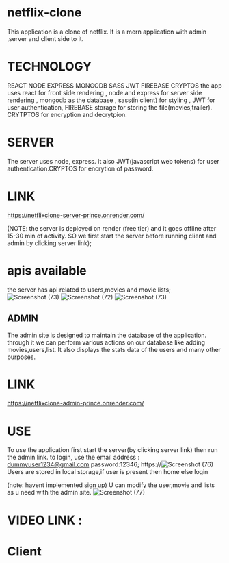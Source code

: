 # netflix-clone
This application is a clone of netflix.
It is a mern application with admin ,server and client side to it.

# TECHNOLOGY 
REACT NODE EXPRESS MONGODB SASS JWT FIREBASE CRYPTOS
the app uses react for front side rendering ,
node and express  for server side rendering ,
mongodb as the database ,
sass(in client) for styling ,
JWT for user authentication,
FIREBASE storage for storing the file(movies,trailer).
CRYTPTOS for encryption and decrytpion.

# SERVER 
The server uses node, express. It also JWT(javascript web tokens) for user authentication.CRYPTOS for encrytion of password.
# LINK 
https://netflixclone-server-prince.onrender.com/

(NOTE: the server is deployed on render (free tier) and it goes offline after 15-30 min of activity.
SO we first start the server before running client and admin by clicking server link);
# apis available 
the server has api related to  users,movies and movie lists;
![Screenshot (73)](https://user-images.githubusercontent.com/115965811/237011844-cbb78852-1df7-485d-a143-b6321966c242.png)
![Screenshot (72)](https://user-images.githubusercontent.com/115965811/237011874-ded408df-e254-4eba-a16b-b764b7b14d89.png)
![Screenshot (73)](https://user-images.githubusercontent.com/115965811/237012522-82e31641-1614-486b-98c6-3c6753380a47.png)



## ADMIN 
The admin site is designed to maintain the database of the application.
through it we can perform various actions on our database like adding movies,users,list.
It also displays the stats data of the users and many other purposes.

# LINK 
https://netflixclone-admin-prince.onrender.com/

# USE 
To use the application first start the server(by clicking server link) then run the admin link.
to login,
 use the email address : dummyuser1234@gmail.com
password:12346;
https://![Screenshot (76)](https://user-images.githubusercontent.com/115965811/237015726-f31f0729-a644-4e21-8b7b-b9f50c36acaf.png)
Users are stored in local storage,if user is present then home else login 

(note: havent implemented sign up)
U can modify the user,movie and lists as u need with the admin site.
![Screenshot (77)](https://user-images.githubusercontent.com/115965811/237016159-59267baf-ac6b-4a51-a1fd-8388f590ee75.png)

# VIDEO LINK :

# Client 








